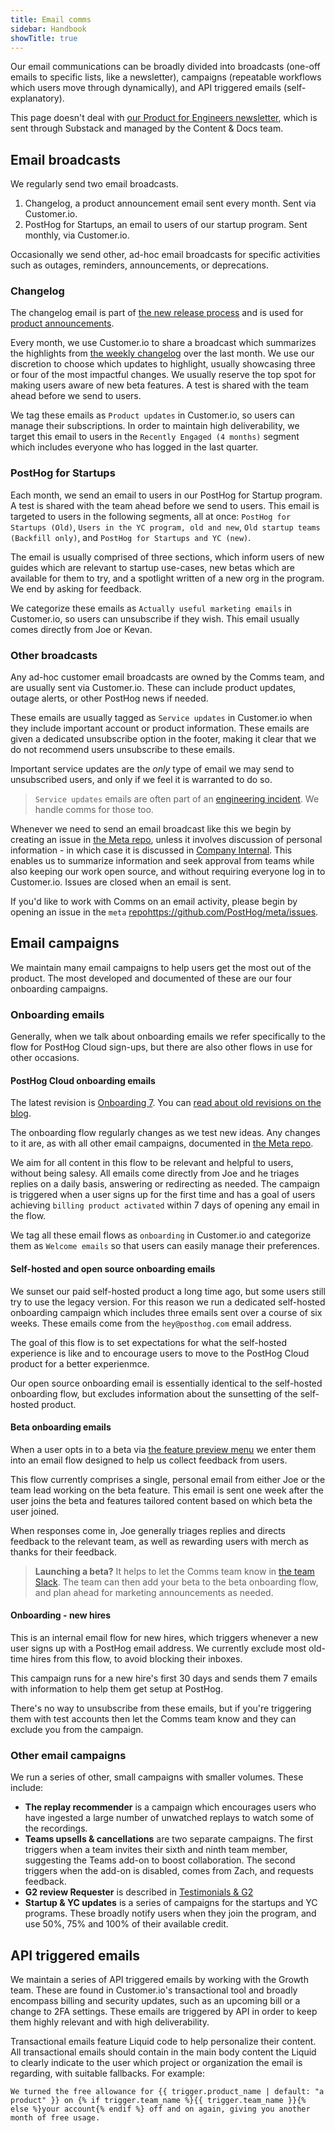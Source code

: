 ```yaml
---
title: Email comms
sidebar: Handbook
showTitle: true
---
```


Our email communications can be broadly divided into broadcasts (one-off emails to specific lists, like a newsletter), campaigns (repeatable workflows which users move through dynamically), and API triggered emails (self-explanatory).

This page doesn't deal with [our Product for Engineers newsletter](https://newsletter.posthog.com/), which is sent through Substack and managed by the Content & Docs team. 

## Email broadcasts
We regularly send two email broadcasts. 

1. Changelog, a product announcement email sent every month. Sent via Customer.io. 
2. PostHog for Startups, an email to users of our startup program. Sent monthly, via Customer.io.

Occasionally we send other, ad-hoc email broadcasts for specific activities such as outages, reminders, announcements, or deprecations. 

### Changelog
The changelog email is part of [the new release process](/handbook/words-and-pictures/product-announcements) and is used for [product announcements](/handbook/words-and-pictures/product-announcements).

Every month, we use Customer.io to share a broadcast which summarizes the highlights from [the weekly changelog](/changelog) over the last month. We use our discretion to choose which updates to highlight, usually showcasing three or four of the most impactful changes. We usually reserve the top spot for making users aware of new beta features. A test is shared with the team ahead before we send to users. 

We tag these emails as `Product updates` in Customer.io, so users can manage their subscriptions. In order to maintain high deliverability, we target this email to users in the `Recently Engaged (4 months)` segment which includes everyone who has logged in the last quarter. 

### PostHog for Startups
Each month, we send an email to users in our PostHog for Startup program. A test is shared with the team ahead before we send to users. This email is targeted to users in the following segments, all at once: `PostHog for Startups (Old)`, `Users in the YC program, old and new`, `Old startup teams (Backfill only)`, and `PostHog for Startups and YC (new)`.

The email is usually comprised of three sections, which inform users of new guides which are relevant to startup use-cases, new betas which are available for them to try, and a spotlight written of a new org in the program. We end by asking for feedback.

We categorize these emails as `Actually useful marketing emails` in Customer.io, so users can unsubscribe if they wish. This email usually comes directly from Joe or Kevan. 

### Other broadcasts
Any ad-hoc customer email broadcasts are owned by the Comms team, and are usually sent via Customer.io. These can include product updates, outage alerts, or other PostHog news if needed.

These emails are usually tagged as `Service updates` in Customer.io when they include important account or product information. These emails are given a dedicated unsubscribe option in the footer, making it clear that we do not recommend users unsubscribe to these emails. 

Important service updates are the _only_ type of email we may send to unsubscribed users, and only if we feel it is warranted to do so.

> `Service updates` emails are often part of an [engineering incident](/handbook/engineering/incidents). We handle comms for those too. 

Whenever we need to send an email broadcast like this we begin by creating an issue in [the Meta repo](https://github.com/PostHog/meta/), unless it involves discussion of personal information - in which case it is discussed in [Company Internal](https://github.com/PostHog/company-internal). This enables us to summarize information and seek approval from teams while also keeping our work open source, and without requiring everyone log in to Customer.io. Issues are closed when an email is sent. 

If you'd like to work with Comms on an email activity, please begin by opening an issue in the `meta` [repo](https://github.com/PostHog/meta/issues)https://github.com/PostHog/meta/issues. 

## Email campaigns
We maintain many email campaigns to help users get the most out of the product. The most developed and documented of these are our four onboarding campaigns.  

### Onboarding emails
Generally, when we talk about onboarding emails we refer specifically to the flow for PostHog Cloud sign-ups, but there are also other flows in use for other occasions.

#### PostHog Cloud onboarding emails
The latest revision is [Onboarding 7](https://github.com/PostHog/meta/issues/289). You can [read about old revisions on the blog](/blog/how-we-built-email-onboarding). 

The onboarding flow regularly changes as we test new ideas. Any changes to it are, as with all other email campaigns, documented in [the Meta repo](https://github.com/PostHog/meta/). 

We aim for all content in this flow to be relevant and helpful to users, without being salesy. All emails come directly from Joe and he triages replies on a daily basis, answering or redirecting as needed. The campaign is triggered when a user signs up for the first time and has a goal of users achieving `billing product activated` within 7 days of opening any email in the flow. 

We tag all these email flows as `onboarding` in Customer.io and categorize them as `Welcome emails` so that users can easily manage their preferences.

#### Self-hosted and open source onboarding emails
We sunset our paid self-hosted product a long time ago, but some users still try to use the legacy version. For this reason we run a dedicated self-hosted onboarding campaign which includes three emails sent over a course of six weeks. These emails come from the `hey@posthog.com` email address. 

The goal of this flow is to set expectations for what the self-hosted experience is like and to encourage users to move to the PostHog Cloud product for a better experienmce. 

Our open source onboarding email is essentially identical to the self-hosted onboarding flow, but excludes information about the sunsetting of the self-hosted product. 

#### Beta onboarding emails
When a user opts in to a beta via [the feature preview menu](http://app.posthog.com/home#panel=feature-previews) we enter them into an email flow designed to help us collect feedback from users. 

This flow currently comprises a single, personal email from either Joe or the team lead working on the beta feature. This email is sent one week after the user joins the beta and features tailored content based on which beta the user joined. 

When responses come in, Joe generally triages replies and directs feedback to the relevant team, as well as rewarding users with merch as thanks for their feedback. 

> **Launching a beta?** It helps to let the Comms team know in [the team Slack](https://posthog.slack.com/archives/C083V7C6GKE). The team can then add your beta to the beta onboarding flow, and plan ahead for marketing announcements as needed. 

#### Onboarding - new hires
This is an internal email flow for new hires, which triggers whenever a new user signs up with a PostHog email address. We currently exclude most old-time hires from this flow, to avoid blocking their inboxes. 

This campaign runs for a new hire's first 30 days and sends them 7 emails with information to help them get setup at PostHog. 

There's no way to unsubscribe from these emails, but if you're triggering them with test accounts then let the Comms team know and they can exclude you from the campaign. 

### Other email campaigns
We run a series of other, small campaigns with smaller volumes. These include:

- **The replay recommender** is a campaign which encourages users who have ingested a large number of unwatched replays to watch some of the recordings. 
- **Teams upsells & cancellations** are two separate campaigns. The first triggers when a team invites their sixth and ninth team member, suggesting the Teams add-on to boost collaboration. The second triggers when the add-on is disabled, comes from Zach, and requests feedback. 
- **G2 review Requester** is described in [Testimonials & G2](/handbook/words-and-pictures/testimonials)
- **Startup & YC updates** is a series of campaigns for the startups and YC programs. These broadly notify users when they join the program, and use 50%, 75% and 100% of their available credit. 

## API triggered emails
We maintain a series of API triggered emails by working with the Growth team. These are found in Customer.io's transactional tool and broadly encompass billing and security updates, such as an upcoming bill or a change to 2FA settings. These emails are triggered by API in order to keep them highly relevant and with high deliverability. 

Transactional emails feature Liquid code to help personalize their content. All transactional emails should contain in the main body content the Liquid to clearly indicate to the user which project or organization the email is regarding, with suitable fallbacks. For example:

```
We turned the free allowance for {{ trigger.product_name | default: "a product" }} on {% if trigger.team_name %}{{ trigger.team_name }}{% else %}your account{% endif %} off and on again, giving you another month of free usage.
```




